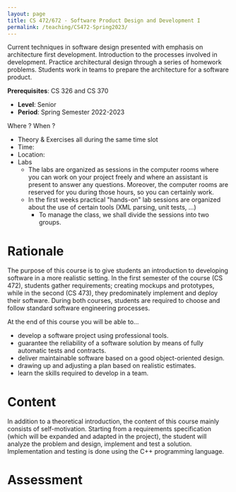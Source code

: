 ```yaml
---
layout: page
title: CS 472/672 - Software Product Design and Development I
permalink: /teaching/CS472-Spring2023/
---
```


Current techniques in software design presented with emphasis on architecture first development. Introduction to the processes involved in development. Practice architectural design through a series of homework problems. Students work in teams to prepare the architecture for a software product.

**Prerequisites**: CS 326 and CS 370


* **Level**: Senior 
* **Period**: Spring Semester 2022-2023

Where ? When ?
* Theory & Exercises all during the same time slot
* Time: 
* Location: 
* Labs
  * The labs are organized as sessions in the computer rooms where you can work on your project freely and where an assistant is present to answer any questions. Moreover, the computer rooms are reserved for you during those hours, so you can certainly work.
  * In the first weeks practical "hands-on" lab sessions are organized about the use of certain tools (XML parsing, unit tests, ...)
    * To manage the class, we shall divide the sessions into two groups.

Rationale
======
The purpose of this course is to give students an introduction to developing software in a more realistic setting. In the first semester of the course (CS 472), students gather requirements; creating mockups and prototypes, while in the second (CS 473), they predominately implement and deploy their software. During both courses, students are required to choose and follow standard software engineering processes.

At the end of this course you will be able to...
 * develop a software project using professional tools.
 * guarantee the reliability of a software solution by means of fully automatic tests and contracts.
 * deliver maintainable software based on a good object-oriented design.
 * drawing up and adjusting a plan based on realistic estimates.
 * learn the skills required to develop in a team.

Content
=======
In addition to a theoretical introduction, the content of this course mainly consists of self-motivation. Starting from a requirements specification (which will be expanded and adapted in the project), the student will analyze the problem and design, implement and test a solution. Implementation and testing is done using the C++ programming language.

Assessment
=======

